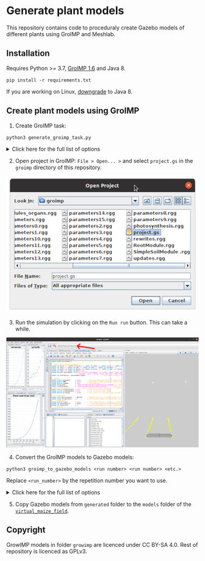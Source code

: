 # Generate plant models
This repository contains code to proceduraly create Gazebo models of different plants using GroIMP and Meshlab.

## Installation
Requires Python >= 3.7, [GroIMP 1.6](http://ufgb966.forst.uni-goettingen.de/GroIMP/) and Java 8.
```commandline
pip install -r requirements.txt
```

If you are working on Linux, [downgrade](https://askubuntu.com/questions/1133216/downgrading-java-11-to-java-8) to Java 8. 

## Create plant models using GroIMP
1. Create GroIMP task:
```commandline
python3 generate_groimp_task.py
```

<details>
  <summary>Click here for the full list of options</summary>
  
  ```
  usage: generate_groimp_task.py [-h] [--groimp_path GROIMP_PATH] [--groimp_output_path GROIMP_OUTPUT_PATH]
                              [--crop_type {dicot1,dicot2,cheno,at,cereal,grass,hemp,weed,sunflower,maize,quinoa,tulip,pea,soy,faba,basil}]

  optional arguments:
  -h, --help            show this help message and exit
  --groimp_path GROIMP_PATH
                          GroIMP folder path.
  --groimp_output_path GROIMP_OUTPUT_PATH
                          GroIMP output path.
  --crop_type {dicot1,dicot2,cheno,at,cereal,grass,hemp,weed,sunflower,maize,quinoa,tulip,pea,soy,faba,basil}
                          Crop type to generate task.
  ```
</details>

2. Open project in GroIMP: `File > Open... >` and select `project.gs` in the `groimp` directory of this repository.

<img src="doc/select_project.png" alt="Select project">

3. Run the simulation by clicking on the `Run run` button. This can take a while.

<img src="doc/run_simulation.png" alt="Run simulation"  width="1000px">

4. Convert the GroIMP models to Gazebo models:
```commandline
python3 groimp_to_gazebo_models <run number> <run number> <etc.>
```
Replace `<run_number>` by the repetition number you want to use. 

<details>
  <summary>Click here for the full list of options</summary>

  ```
  usage: groimp_to_gazebo_models.py [-h] [--groimp_output_folder GROIMP_OUTPUT_FOLDER] [--model_output_folder MODEL_OUTPUT_FOLDER]
                                  [--min_days MIN_DAYS] [--max_days MAX_DAYS] [--increment INCREMENT]
                                  plant_numbers [plant_numbers ...]

  positional arguments:
  plant_numbers         List of plant numbers

  optional arguments:
  -h, --help            show this help message and exit
  --groimp_output_folder GROIMP_OUTPUT_FOLDER
                          groimp output path with .obj files
  --model_output_folder MODEL_OUTPUT_FOLDER
                          Output path for Gazebo models
  --min_days MIN_DAYS   Minimum day number
  --max_days MAX_DAYS   Maximum day number
  --increment INCREMENT
                          Increment in day numbers
  ```
</details>

5. Copy Gazebo models from `generated` folder to the `models` folder of the [`virtual_maize_field`](https://github.com/fieldrobotevent/virtual_maize_field).

## Copyright
GrowIMP models in folder `growimp` are licenced under CC BY-SA 4.0. Rest of repository is licenced as GPLv3.